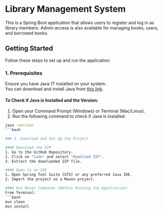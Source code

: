 # Library Management System

This is a Spring Boot application that allows users to register and log in as library members. Admin access is also available for managing books, users, and borrowed books.

## Getting Started

Follow these steps to set up and run the application:

### 1. Prerequisites
Ensure you have Java 17 installed on your system.  
You can download and install Java from [this link](https://www.oracle.com/java/technologies/javase/jdk17-archive-downloads.html).

#### To Check if Java is Installed and the Version:
1. Open your Command Prompt (Windows) or Terminal (Mac/Linux).
2. Run the following command to check if Java is installed:
```bash
java -version
```bash

### 2. Download and Set Up the Project

#### Download the ZIP
1. Go to the GitHub Repository.
2. Click on "Code" and select "Download ZIP".
3. Extract the downloaded ZIP file.

#### Open in an IDE
1. Open Spring Tool Suite (STS) or any preferred Java IDE.
2. Import the project as a Maven project.

#### Run Maven Commands (Before Running the Application)
From Terminal:
```bash
mvn clean
mvn install

